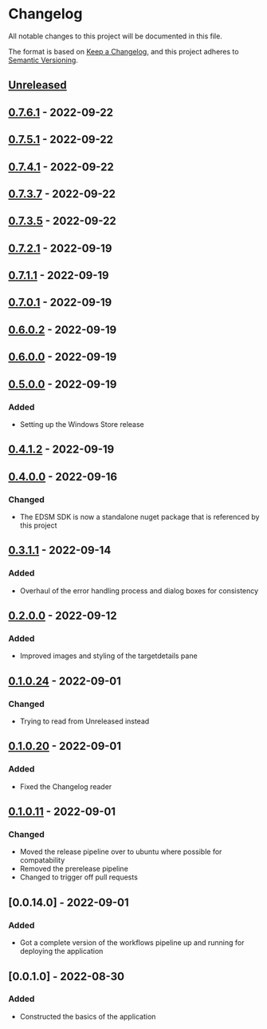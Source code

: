 # Changelog

All notable changes to this project will be documented in this file.

The format is based on [Keep a Changelog](https://keepachangelog.com/en/1.0.0/),
and this project adheres to [Semantic Versioning](https://semver.org/spec/v2.0.0.html).

## [Unreleased]

## [0.7.6.1] - 2022-09-22

## [0.7.5.1] - 2022-09-22

## [0.7.4.1] - 2022-09-22

## [0.7.3.7] - 2022-09-22

## [0.7.3.5] - 2022-09-22

## [0.7.2.1] - 2022-09-19

## [0.7.1.1] - 2022-09-19

## [0.7.0.1] - 2022-09-19

## [0.6.0.2] - 2022-09-19

## [0.6.0.0] - 2022-09-19

## [0.5.0.0] - 2022-09-19

### Added

-   Setting up the Windows Store release

## [0.4.1.2] - 2022-09-19

## [0.4.0.0] - 2022-09-16

### Changed

-   The EDSM SDK is now a standalone nuget package that is referenced by this project

## [0.3.1.1] - 2022-09-14

### Added

-   Overhaul of the error handling process and dialog boxes for consistency

## [0.2.0.0] - 2022-09-12

### Added

-   Improved images and styling of the targetdetails pane

## [0.1.0.24] - 2022-09-01

### Changed

-   Trying to read from Unreleased instead

## [0.1.0.20] - 2022-09-01

### Added

-   Fixed the Changelog reader

## [0.1.0.11] - 2022-09-01

### Changed

-   Moved the release pipeline over to ubuntu where possible for compatability
-   Removed the prerelease pipeline
-   Changed to trigger off pull requests

## [0.0.14.0] - 2022-09-01

### Added

-   Got a complete version of the workflows pipeline up and running for deploying the application

## [0.0.1.0] - 2022-08-30

### Added

-   Constructed the basics of the application

[Unreleased]: https://github.com/JeremyBarber/EDSystemTriangulationTool/compare/0.7.6.1...HEAD

[0.7.6.1]: https://github.com/JeremyBarber/EDSystemTriangulationTool/compare/0.7.5.1...0.7.6.1

[0.7.5.1]: https://github.com/JeremyBarber/EDSystemTriangulationTool/compare/0.7.4.1...0.7.5.1

[0.7.4.1]: https://github.com/JeremyBarber/EDSystemTriangulationTool/compare/0.7.3.7...0.7.4.1

[0.7.3.7]: https://github.com/JeremyBarber/EDSystemTriangulationTool/compare/0.7.3.5...0.7.3.7

[0.7.3.5]: https://github.com/JeremyBarber/EDSystemTriangulationTool/compare/0.7.2.1...0.7.3.5

[0.7.2.1]: https://github.com/JeremyBarber/EDSystemTriangulationTool/compare/0.7.1.1...0.7.2.1

[0.7.1.1]: https://github.com/JeremyBarber/EDSystemTriangulationTool/compare/0.7.0.1...0.7.1.1

[0.7.0.1]: https://github.com/JeremyBarber/EDSystemTriangulationTool/compare/0.6.0.2...0.7.0.1

[0.6.0.2]: https://github.com/JeremyBarber/EDSystemTriangulationTool/compare/0.6.0.0...0.6.0.2

[0.6.0.0]: https://github.com/JeremyBarber/EDSystemTriangulationTool/compare/0.5.0.0...0.6.0.0

[0.5.0.0]: https://github.com/JeremyBarber/EDSystemTriangulationTool/compare/0.4.1.2...0.5.0.0

[0.4.1.2]: https://github.com/JeremyBarber/EDSystemTriangulationTool/compare/0.4.0.0...0.4.1.2

[0.4.0.0]: https://github.com/JeremyBarber/EDSystemTriangulationTool/compare/0.3.1.1...0.4.0.0

[0.3.1.1]: https://github.com/JeremyBarber/EDSystemTriangulationTool/compare/0.2.0.0...0.3.1.1

[0.3.0.0]: https://github.com/JeremyBarber/EDSystemTriangulationTool/compare/0.2.0.0...0.3.0.0

[0.2.0.0]: https://github.com/JeremyBarber/EDSystemTriangulationTool/compare/0.1.0.24...0.2.0.0

[0.1.0.24]: https://github.com/JeremyBarber/EDSystemTriangulationTool/compare/0.1.0.20...0.1.0.24

[0.1.0.20]: https://github.com/JeremyBarber/EDSystemTriangulationTool/compare/0.1.0.11...0.1.0.20

[0.1.0.13]: https://github.com/JeremyBarber/EDSystemTriangulationTool/compare/0.1.0.11...0.1.0.13

[0.1.0.11]: https://github.com/JeremyBarber/EDSystemTriangulationTool/compare/0.0.14.0...0.1.0.11

[0.1.0.6]: https://github.com/JeremyBarber/EDSystemTriangulationTool/compare/0.1.0.1...0.1.0.6

[0.1.0.1]: https://github.com/JeremyBarber/EDSystemTriangulationTool/compare/0.0.14.0...0.1.0.1

[0.1.0.0]: https://github.com/JeremyBarber/EDSystemTriangulationTool/compare/0.0.14...0.1.0.0

[0.0.14]: https://github.com/JeremyBarber/EDSystemTriangulationTool/compare/0.0.14.0...0.0.14

[0.0.14]: https://github.com/JeremyBarber/EDSystemTriangulationTool/compare/0.0.14.0...0.0.14

[0.0.14]: https://github.com/JeremyBarber/EDSystemTriangulationTool/compare/0.0.14.0...0.0.14

[0.0.14]: https://github.com/JeremyBarber/EDSystemTriangulationTool/compare/0.0.1...0.0.14
